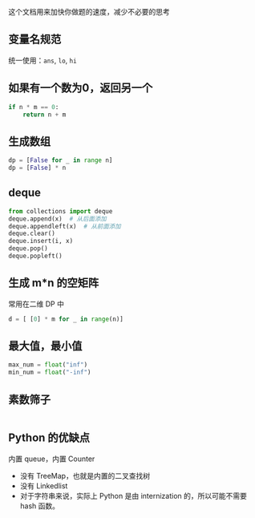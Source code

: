 这个文档用来加快你做题的速度，减少不必要的思考

## 变量名规范

统一使用：`ans`, `lo`, `hi`

## 如果有一个数为0，返回另一个

```py
if n * m == 0:
    return n + m
```

##  生成数组

```py
dp = [False for _ in range n]
dp = [False] * n
```

## deque

```py
from collections import deque
deque.append(x)  # 从后面添加
deque.appendleft(x)  # 从前面添加
deque.clear()
deque.insert(i, x)
deque.pop()
deque.popleft()
```


## 生成 m*n 的空矩阵

常用在二维 DP 中

```py
d = [ [0] * m for _ in range(n)]
```

## 最大值，最小值

```py
max_num = float("inf")
min_num = float("-inf")
```

## 素数筛子

```py
```

## Python 的优缺点

内置 queue，内置 Counter

- 没有 TreeMap，也就是内置的二叉查找树
- 没有 Linkedlist
- 对于字符串来说，实际上 Python 是由 internization 的，所以可能不需要 hash 函数。                   